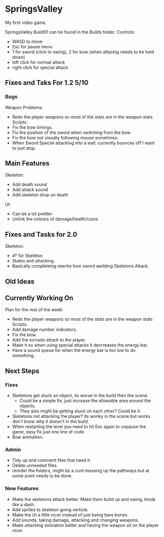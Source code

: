 # SpringsValley
My first video game.

SpringsValley Build01 can be found in the Builds folder.
Controls:
* WASD to move
* Esc for pause menu
* 1 for sword (click to swing), 2 for bow (when attackig needs to be held down)
* left click for normal attack
* right click for special attack

## Fixes and Taks For 1.2 5/10

### Bugs

Weapon Problems:
 - Redo the player weapons so most of the stats are in the weapon stats Scripts.
 -  Fix the bow timings.
 -  Fix the position of the sword when switching from the bow.
 -  Fix the bow not visually following mouse sometimes.
 -  When Sword Special attacking into a wall, currently bounces off I want to just stop.

 ## Main Features

Skeleton:
- Add death sound
- Add attack sound
- Add skeleton drop on death

UI:
 - Can be a lot preitter
 - Unlink the colours of damage/health/coins


## Fixes and Tasks for 2.0

Skeleton:
- A* for Skeleton.
- States and attacking.
- Basically completeing rewrtie how sword weilding Skeletons Attack.
  


## Old Ideas

## Currently Working On
Plan for the rest of the week:
- Redo the player weapons so most of the stats are in the weapon stats Scripts.
- Add damage number indicators.
- Fix the bow.
- Add the tornado attack to the player.
- Make it so when using special attacks it decrreases the energy bar.
- Have a sound queue for when the energy bar is too low to do something.


## Next Steps
### Fixes
* Skeletons get stuck on object, its worse in the build then the scene.
  * Could be a simple fix, just increase the allowable area around the objects.
  * They also might be getting stuck on each other? Could be it.
* Skeletons not attacking the player? its wonky in the scene but works don't know why it doesn't in the build.
* When restarting the level you need to hit Esc again to unpause the game, easy fix just one line of code.
* Bow animation.

### Admin
* Tidy up and comment files that need it.
* Delete unneeded files.
* reorder the folders, might be a cunt messing up the pathways but at some point needs to be done.

### New Features
* Make the skeletons attack better. Make them build up and swing, kinda like a dash.
* Add sprites to skeleton going verticle.
* Make the UI a little nicer instead of just being bare bones.
* Add sounds, taking damage, attacking and changing weapons.
* Make attacking animation better and having the weapon sit on the player nicer.
